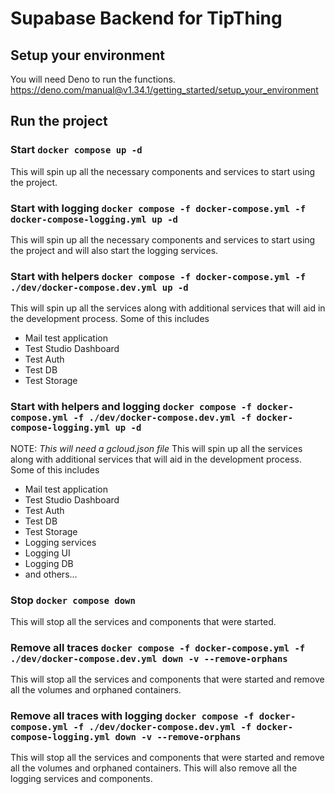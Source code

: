 # Supabase Backend for TipThing

## Setup your environment
You will need Deno to run the functions.
https://deno.com/manual@v1.34.1/getting_started/setup_your_environment

## Run the project

### Start `docker compose up -d`
This will spin up all the necessary components and services to start using the project.

### Start with logging `docker compose -f docker-compose.yml -f docker-compose-logging.yml up -d`
This will spin up all the necessary components and services to start using the project and will also start the logging services.

### Start with helpers `docker compose -f docker-compose.yml -f ./dev/docker-compose.dev.yml up -d`
This will spin up all the services along with additional services that will aid in the development process. Some of this includes
- Mail test application
- Test Studio Dashboard
- Test Auth
- Test DB
- Test Storage

### Start with helpers and logging `docker compose -f docker-compose.yml -f ./dev/docker-compose.dev.yml -f docker-compose-logging.yml up -d`
NOTE: *This will need a gcloud.json file*
This will spin up all the services along with additional services that will aid in the development process. Some of this includes
- Mail test application
- Test Studio Dashboard
- Test Auth
- Test DB
- Test Storage
- Logging services
- Logging UI
- Logging DB
- and others...

### Stop `docker compose down`
This will stop all the services and components that were started.

### Remove all traces `docker compose -f docker-compose.yml -f ./dev/docker-compose.dev.yml down -v --remove-orphans`
This will stop all the services and components that were started and remove all the volumes and orphaned containers.

### Remove all traces with logging `docker compose -f docker-compose.yml -f ./dev/docker-compose.dev.yml -f docker-compose-logging.yml down -v --remove-orphans`
This will stop all the services and components that were started and remove all the volumes and orphaned containers. This will also remove all the logging services and components.
